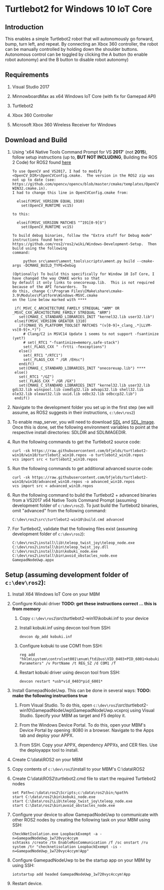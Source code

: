 
# Turtlebot2 for Windows 10 IoT Core

## Introduction

This enables a simple Turtlebot2 robot that will autonomously go forward, bump, turn left, and repeat. By
connecting an Xbox 360 controller, the robot can be manually controlled by holding down the shoulder buttons.
Autonomous control can be toggled by clicking the A button (to enable robot autonomy) and the B button to
disable robot autonomy)

## Requirements

1. Visual Studio 2017

1. MinnowboardMax as x64 Windows IoT Core (with fix for Gamepad API)

1. Turtlebot2

1. Xbox 360 Controller

1. Microsoft Xbox 360 Wireless Receiver for Windows

## Download and Build

1. Using 'x64 Native Tools Command Prompt for VS **2017**' (not **2015**), follow setup instructions (up to, **BUT NOT INCLUDING**, Building the ROS 2 Code) for ROS2 found 
[here](https://github.com/ros2/ros2/wiki/Windows-Development-Setup)

     ```
     To use OpenCV and VS2017, I had to modify <OpenCV_DIR>\OpenCVConfig.cmake.  The version in the ROS2 zip was
     not up to date (see: https://github.com/opencv/opencv/blob/master/cmake/templates/OpenCVConfig.root-WIN32.cmake.in).
     I had to change this line in OpenCVConfig.cmake from:
     
       elseif(MSVC_VERSION EQUAL 1910)
         set(OpenCV_RUNTIME vc15)
     
     to this:
     
       elseif(MSVC_VERSION MATCHES "^191[0-9]$")
         set(OpenCV_RUNTIME vc15)
     ```
     ```
     To build debug binaries, follow the "Extra stuff for Debug mode" instructions found here 
     https://github.com/ros2/ros2/wiki/Windows-Development-Setup.  Then build using the following 
     command:
     
          python src\ament\ament_tools\scripts\ament.py build --cmake-args -DCMAKE_BUILD_TYPE=Debug
     ```
     ```
     (Optionally) To build this specifically for Window 10 IoT Core, I have changed the way CMAKE works so that
     by default it only links to onecoreuap.lib.  This is not required because of the API forwarders.  To
     do this, change C:\Program Files\CMake\share\cmake-3.9\Modules\Platform\Windows-MSVC.cmake 
     on the line below marked with ****
     
	  if(_MSVC_C_ARCHITECTURE_FAMILY STREQUAL "ARM" OR _MSVC_CXX_ARCHITECTURE_FAMILY STREQUAL "ARM")
	    set(CMAKE_C_STANDARD_LIBRARIES_INIT "kernel32.lib user32.lib")
	  elseif(MSVC_VERSION GREATER 1310)
	    if(CMAKE_VS_PLATFORM_TOOLSET MATCHES "(v[0-9]+_clang_.*|LLVM-vs[0-9]+.*)")
	      # Clang/C2 in MSVC14 Update 1 seems to not support -fsantinize (yet?)
	      # set(_RTC1 "-fsantinize=memory,safe-stack")
	      set(_FLAGS_CXX " -frtti -fexceptions")
	    else()
	      set(_RTC1 "/RTC1")
	      set(_FLAGS_CXX " /GR /EHsc")
	    endif()
	    set(CMAKE_C_STANDARD_LIBRARIES_INIT "onecoreuap.lib") ****
	  else()
	    set(_RTC1 "/GZ")
	    set(_FLAGS_CXX " /GR /GX")
	    set(CMAKE_C_STANDARD_LIBRARIES_INIT "kernel32.lib user32.lib gdi32.lib winspool.lib comdlg32.lib advapi32.lib shell32.lib ole32.lib oleaut32.lib uuid.lib odbc32.lib odbccp32.lib")
	  endif()	
     ```
1. Navigate to the development folder you set up in the first step (we will assume, as ROS2 suggests in their 
instructions, `c:\dev\ros2`)

1. To enable map_server, you will need to download [SDL](https://www.libsdl.org/download-1.2.php) and 
[SDL_Image](https://www.libsdl.org/projects/SDL_image/release-1.2.html). Once this is done, set the following
environment variables to point at the respective install directories: SDLDIR and SDLIMAGEDIR.

1. Run the following commands to get the Turtlebot2 source code:

     ```
     curl -sk https://raw.githubusercontent.com/bfjelds/turtlebot2-win10/win10/turtlebot2_win10.repos -o turtlebot2_win10.repos
     vcs import src < turtlebot2_win10.repos
     ```
1. Run the following commands to get additional advanced source code:

     ```
     curl -sk https://raw.githubusercontent.com/bfjelds/turtlebot2-win10/win10/advanced_win10.repos -o advanced_win10.repos
     vcs import src < advanced_win10.repos
     ```
1. Run the following command to build the Turtlebot2 + advanced binaries from a VS2017 x64 Native Tools Command Prompt (assuming 
development folder of `c:\dev\ros2`).  To just build the Turtlebot2 binaries, omit "advanced" from the following command:

     ```
     C:\dev\ros2\src\turtlebot2-win10\build.cmd advanced
     ```
1. For Turtlebot2, validate that the following files exist (assuming development folder of `c:\dev\ros2`):

     ```
     C:\dev\ros2\install\lib\teleop_twist_joy\teleop_node.exe
     C:\dev\ros2\install\bin\teleop_twist_joy.dll
     C:\dev\ros2\install\bin\kobuki_node.exe
     C:\dev\ros2\install\bin\avoid_obstacles_node.exe
     GamepadNodeUwp.appx
     ```
     
## Setup (assuming development folder of `c:\dev\ros2`):

1. Install X64 Windows IoT Core on your MBM

1. Configure Kobuki driver **TODO: get these instructions correct ... this is from memory**

     1. Copy `c:\dev\ros2`\src\turtlebot2-win10\kobuki.inf to your device

     1. Install kobuki.inf using devcon tool from SSH:

          ```
          devcon dp_add kobuki.inf
          ```
     1. Configure kobuki to use COM1 from SSH:

          ```
          reg add "hklm\system\controlset001\enum\ftdibus\VID_0403+PID_6001+kobuki_AH02B8WIA\0000\Device Parameters" /v PortName /t REG_SZ /d COM1 /f
          ```
     1. Restart kobuki driver using devcon tool from SSH:

          ```
          devcon restart *usb*vid_0403*pid_6001*
          ```
1. Install GamepadNodeUwp. This can be done in several ways: **TODO: make the following instructions true**

    1. From Visual Studio. To do this, open `c:\dev\ros2`\src\turtlebot2-win10\GamepadNodeUwp\GamepadNodeUwp.vcxproj using 
    Visual Studio.  Specify your MBM as target and F5 deploy it.

    1. From the Windows Device Portal. To do this, open your MBM's Device Portal by opening <IP>:8080 in a browser.  Navigate 
    to the Apps tab and deploy your APPX.

    1. From SSH.  Copy your APPX, dependency APPXs, and CER files.  Use the deployappx tool to install.
    
1. Create C:\data\ROS2 on your MBM

1. Copy contents of `c:\dev\ros2`\install to your MBM's C:\data\ROS2

1. Create C:\data\ROS2\turtlebot2.cmd file to start the required Turtlebot2 nodes

     ```
     set Path=c:\data\ros2\Scripts;c:\data\ros2\bin;%path%
     start C:\data\ros2\bin\kobuki_node.exe
     start C:\Data\ros2\Lib\teleop_twist_joy\teleop_node.exe
     start C:\Data\ros2\bin\avoid_obstacles_node.exe
     ```
1. Configure your device to allow GamepadNodeUwp to communicate with other ROS2 nodes by creating the following task 
on your MBM using SSH:

     ```
     CheckNetIsolation.exe LoopbackExempt -a -n=GamepadNodeUwp_1w720vyc4ccym
     schtasks /create /tn EnableRosCommunication /f /sc onstart /ru system /tr "checknetisolation LoopbackExempt -is -n=GamepadNodeUwp_1w720vyc4ccym!App"
     ```
1. Configure GamepadNodeUwp to be the startup app on your MBM by using SSH:

     ```
     iotstartup add headed GamepadNodeUwp_1w720vyc4ccym!App
     ```
1. Restart device.

